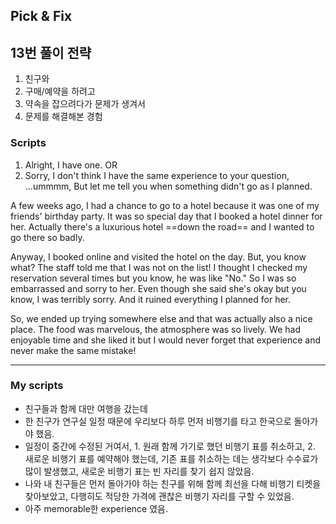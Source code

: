 ## Pick & Fix

## 13번 풀이 전략
1. 친구와
2. 구매/예약을 하려고
3. 약속을 잡으려다가 문제가 생겨서
4. 문제를 해결해본 경험

### Scripts
1) Alright, I have one. OR
2) Sorry, I don't think I have the same experience to your question, ...ummmm, But let me tell you when something didn't go as I planned.

A few weeks ago, I had a chance to go to a hotel because it was one of my friends' birthday party. It was so special day that I booked a hotel dinner for her. Actually there's a luxurious hotel ==down the road== and I wanted to go there so badly.

Anyway, I booked online and visited the hotel on the day. But, you know what? The staff told me that I was not on the list! I thought I checked my reservation several times but you know, he was like "No." So I was so embarrassed and sorry to her. Even though she said she's okay but you know, I was terribly sorry. And it ruined everything I planned for her.

So, we ended up trying somewhere else and that was actually also a nice place. The food was marvelous, the atmosphere was so lively. We had enjoyable time and she liked it but I would never forget that experience and never make the same mistake!

---
### My scripts
- 친구들과 함께 대만 여행을 갔는데
- 한 친구가 연구실 일정 때문에 우리보다 하루 먼저 비행기를 타고 한국으로 돌아가야 했음.
- 일정이 중간에 수정된 거여서, 1. 원래 함께 가기로 했던 비행기 표를 취소하고, 2. 새로운 비행기 표를 예약해야 했는데, 기존 표를 취소하는 데는 생각보다 수수료가 많이 발생했고, 새로운 비행기 표는 빈 자리를 찾기 쉽지 않았음.
- 나와 내 친구들은 먼저 돌아가야 하는 친구를 위해 함께 최선을 다해 비행기 티켓을 찾아보았고, 다행히도 적당한 가격에 괜찮은 비행기 자리를 구할 수 있었음.
- 아주 memorable한 experience 였음.